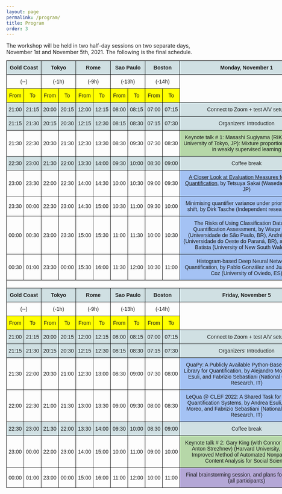 ```yaml
---
layout: page
permalink: /program/
title: Program
order: 3
---
```


The workshop will be held in two half-day sessions on two separate days, November 1st and November 5th, 2021. The following is the final schedule.


<style type="text/css">
.tg  {border-collapse:collapse;border-spacing:0;margin:0px auto;}
.tg td{border-color:black;border-style:solid;border-width:1px;font-family:Arial, sans-serif;font-size:14px;
  overflow:hidden;padding:10px 5px;word-break:normal;}
.tg th{border-color:black;border-style:solid;border-width:1px;font-family:Arial, sans-serif;font-size:14px;
  font-weight:normal;overflow:hidden;padding:10px 5px;word-break:normal;}
.tg .tg-cly1{text-align:left;vertical-align:middle}
.tg .tg-zmc0{background-color:#D0E0E3;font-weight:bold;text-align:center;vertical-align:middle}
.tg .tg-za92{background-color:#FFF2CC;text-align:center;vertical-align:middle}
.tg .tg-w80k{background-color:#B4A7D6;text-align:center;vertical-align:middle}
.tg .tg-nrix{text-align:center;vertical-align:middle}
.tg .tg-jd6m{background-color:#FF0;text-align:center;vertical-align:middle}
.tg .tg-lqqp{background-color:#D0E0E3;text-align:center;vertical-align:middle}
.tg .tg-pju0{background-color:#B6D7A8;text-align:center;vertical-align:middle}
.tg .tg-duty{background-color:#A4C2F4;text-align:center;vertical-align:middle}
.tg .tg-y0hg{background-color:#ffffff;text-align:left;vertical-align:middle}
</style>
<table class="tg" style="undefined;table-layout: fixed; width: 955px">
<colgroup>
<col style="width: 46px">
<col style="width: 46px">
<col style="width: 46px">
<col style="width: 46px">
<col style="width: 46px">
<col style="width: 46px">
<col style="width: 46px">
<col style="width: 46px">
<col style="width: 46px">
<col style="width: 46px">
<col style="width: 355px">
<col style="width: 140px">
</colgroup>
<thead>
  <tr>
    <th class="tg-zmc0" colspan="2"><span style="font-weight:bold;background-color:#D0E0E3">Gold Coast</span></th>
    <th class="tg-zmc0" colspan="2"><span style="font-weight:bold;background-color:#D0E0E3">Tokyo</span></th>
    <th class="tg-zmc0" colspan="2"><span style="font-weight:bold;background-color:#D0E0E3">Rome</span></th>
    <th class="tg-zmc0" colspan="2"><span style="font-weight:bold;background-color:#D0E0E3">Sao Paulo</span></th>
    <th class="tg-zmc0" colspan="2"><span style="font-weight:bold;background-color:#D0E0E3">Boston</span></th>
    <th class="tg-zmc0"><span style="font-weight:bold;background-color:#D0E0E3">Monday, November 1</span></th>
    <th class="tg-cly1" rowspan="5"></th>
  </tr>
  <tr>
    <th class="tg-nrix" colspan="2"><span style="font-weight:normal">(--)</span></th>
    <th class="tg-nrix" colspan="2">(-1h)</th>
    <th class="tg-nrix" colspan="2">(-9h)</th>
    <th class="tg-nrix" colspan="2">(-13h)</th>
    <th class="tg-nrix" colspan="2">(-14h)</th>
    <th class="tg-cly1" rowspan="2"></th>
  </tr>
  <tr>
    <th class="tg-jd6m"><span style="font-weight:normal;background-color:#FF0">From</span></th>
    <th class="tg-jd6m"><span style="font-weight:normal;background-color:#FF0">To</span></th>
    <th class="tg-jd6m"><span style="font-weight:normal;background-color:#FF0">From</span></th>
    <th class="tg-jd6m"><span style="font-weight:normal;background-color:#FF0">To</span></th>
    <th class="tg-jd6m"><span style="font-weight:normal;background-color:#FF0">From</span></th>
    <th class="tg-jd6m"><span style="font-weight:normal;background-color:#FF0">To</span></th>
    <th class="tg-jd6m"><span style="font-weight:normal;background-color:#FF0">From</span></th>
    <th class="tg-jd6m"><span style="font-weight:normal;background-color:#FF0">To</span></th>
    <th class="tg-jd6m"><span style="font-weight:normal;background-color:#FF0">From</span></th>
    <th class="tg-jd6m"><span style="font-weight:normal;background-color:#FF0">To</span></th>
  </tr>
  <tr>
    <th class="tg-lqqp"><span style="font-weight:normal;background-color:#D0E0E3">21:00</span></th>
    <th class="tg-lqqp"><span style="font-weight:normal;background-color:#D0E0E3">21:15</span></th>
    <th class="tg-lqqp"><span style="font-weight:normal;background-color:#D0E0E3">20:00</span></th>
    <th class="tg-lqqp"><span style="font-weight:normal;background-color:#D0E0E3">20:15</span></th>
    <th class="tg-lqqp"><span style="font-weight:normal;background-color:#D0E0E3">12:00</span></th>
    <th class="tg-lqqp"><span style="font-weight:normal;background-color:#D0E0E3">12:15</span></th>
    <th class="tg-lqqp"><span style="font-weight:normal;background-color:#D0E0E3">08:00</span></th>
    <th class="tg-lqqp"><span style="font-weight:normal;background-color:#D0E0E3">08:15</span></th>
    <th class="tg-lqqp"><span style="font-weight:normal;background-color:#D0E0E3">07:00</span></th>
    <th class="tg-lqqp"><span style="font-weight:normal;background-color:#D0E0E3">07:15</span></th>
    <th class="tg-lqqp"><span style="font-weight:normal;background-color:#D0E0E3">Connect to Zoom + test A/V setup</span></th>
  </tr>
  <tr>
    <th class="tg-lqqp"><span style="font-weight:normal;background-color:#D0E0E3">21:15</span></th>
    <th class="tg-lqqp"><span style="font-weight:normal;background-color:#D0E0E3">21:30</span></th>
    <th class="tg-lqqp"><span style="font-weight:normal;background-color:#D0E0E3">20:15</span></th>
    <th class="tg-lqqp"><span style="font-weight:normal;background-color:#D0E0E3">20:30</span></th>
    <th class="tg-lqqp"><span style="font-weight:normal;background-color:#D0E0E3">12:15</span></th>
    <th class="tg-lqqp"><span style="font-weight:normal;background-color:#D0E0E3">12:30</span></th>
    <th class="tg-lqqp"><span style="font-weight:normal;background-color:#D0E0E3">08:15</span></th>
    <th class="tg-lqqp"><span style="font-weight:normal;background-color:#D0E0E3">08:30</span></th>
    <th class="tg-lqqp"><span style="font-weight:normal;background-color:#D0E0E3">07:15</span></th>
    <th class="tg-lqqp"><span style="font-weight:normal;background-color:#D0E0E3">07:30</span></th>
    <th class="tg-lqqp"><span style="font-weight:normal;background-color:#D0E0E3">Organizers' Introduction</span></th>
  </tr>
</thead>
<tbody>
  <tr>
    <td class="tg-nrix"><span style="font-weight:normal">21:30</span></td>
    <td class="tg-nrix"><span style="font-weight:normal">22:30</span></td>
    <td class="tg-nrix"><span style="font-weight:normal">20:30</span></td>
    <td class="tg-nrix"><span style="font-weight:normal">21:30</span></td>
    <td class="tg-nrix"><span style="font-weight:normal">12:30</span></td>
    <td class="tg-nrix"><span style="font-weight:normal">13:30</span></td>
    <td class="tg-nrix"><span style="font-weight:normal">08:30</span></td>
    <td class="tg-nrix"><span style="font-weight:normal">09:30</span></td>
    <td class="tg-nrix"><span style="font-weight:normal">07:30</span></td>
    <td class="tg-nrix"><span style="font-weight:normal">08:30</span></td>
    <td class="tg-pju0"><span style="font-weight:normal;background-color:#B6D7A8">Keynote talk # 1: Masashi Sugiyama (RIKEN and the University of Tokyo, JP): Mixture proportion estimation in weakly supervised learning</span></td>
    <td class="tg-za92"><span style="font-weight:normal;background-color:#FFF2CC">&lt;-- Chair: Juan Jose del Coz</span></td>
  </tr>
  <tr>
    <td class="tg-lqqp"><span style="font-weight:normal;background-color:#D0E0E3">22:30</span></td>
    <td class="tg-lqqp"><span style="font-weight:normal;background-color:#D0E0E3">23:00</span></td>
    <td class="tg-lqqp"><span style="font-weight:normal;background-color:#D0E0E3">21:30</span></td>
    <td class="tg-lqqp"><span style="font-weight:normal;background-color:#D0E0E3">22:00</span></td>
    <td class="tg-lqqp"><span style="font-weight:normal;background-color:#D0E0E3">13:30</span></td>
    <td class="tg-lqqp"><span style="font-weight:normal;background-color:#D0E0E3">14:00</span></td>
    <td class="tg-lqqp"><span style="font-weight:normal;background-color:#D0E0E3">09:30</span></td>
    <td class="tg-lqqp"><span style="font-weight:normal;background-color:#D0E0E3">10:00</span></td>
    <td class="tg-lqqp"><span style="font-weight:normal;background-color:#D0E0E3">08:30</span></td>
    <td class="tg-lqqp"><span style="font-weight:normal;background-color:#D0E0E3">09:00</span></td>
    <td class="tg-lqqp"><span style="font-weight:normal;background-color:#D0E0E3">Coffee break</span></td>
    <td class="tg-cly1"></td>
  </tr>
  <tr>
    <td class="tg-nrix"><span style="font-weight:normal">23:00</span></td>
    <td class="tg-nrix"><span style="font-weight:normal">23:30</span></td>
    <td class="tg-nrix"><span style="font-weight:normal">22:00</span></td>
    <td class="tg-nrix"><span style="font-weight:normal">22:30</span></td>
    <td class="tg-nrix"><span style="font-weight:normal">14:00</span></td>
    <td class="tg-nrix"><span style="font-weight:normal">14:30</span></td>
    <td class="tg-nrix"><span style="font-weight:normal">10:00</span></td>
    <td class="tg-nrix"><span style="font-weight:normal">10:30</span></td>
    <td class="tg-nrix"><span style="font-weight:normal">09:00</span></td>
    <td class="tg-nrix"><span style="font-weight:normal">09:30</span></td>
    <td class="tg-duty"><span style="font-weight:normal;background-color:#A4C2F4"><a href="https://ceur-ws.org/Vol-3052/paper21.pdf">A Closer Look at Evaluation Measures for Ordinal Quantification</a>, by Tetsuya Sakai (Waseda University, JP)</span></td>
    <td class="tg-za92" rowspan="4">&lt;-- Chair: Alejandro Moreo</td>
  </tr>
  <tr>
    <td class="tg-nrix"><span style="font-weight:normal">23:30</span></td>
    <td class="tg-nrix"><span style="font-weight:normal">00:00</span></td>
    <td class="tg-nrix"><span style="font-weight:normal">22:30</span></td>
    <td class="tg-nrix"><span style="font-weight:normal">23:00</span></td>
    <td class="tg-nrix"><span style="font-weight:normal">14:30</span></td>
    <td class="tg-nrix"><span style="font-weight:normal">15:00</span></td>
    <td class="tg-nrix"><span style="font-weight:normal">10:30</span></td>
    <td class="tg-nrix"><span style="font-weight:normal">11:00</span></td>
    <td class="tg-nrix"><span style="font-weight:normal">09:30</span></td>
    <td class="tg-nrix"><span style="font-weight:normal">10:00</span></td>
    <td class="tg-duty"><span style="font-weight:normal;background-color:#A4C2F4">Minimising quantifier variance under prior probability shift, by Dirk Tasche (Independent researcher, CH)</span></td>
  </tr>
  <tr>
    <td class="tg-nrix"><span style="font-weight:normal">00:00</span></td>
    <td class="tg-nrix"><span style="font-weight:normal">00:30</span></td>
    <td class="tg-nrix"><span style="font-weight:normal">23:00</span></td>
    <td class="tg-nrix"><span style="font-weight:normal">23:30</span></td>
    <td class="tg-nrix"><span style="font-weight:normal">15:00</span></td>
    <td class="tg-nrix"><span style="font-weight:normal">15:30</span></td>
    <td class="tg-nrix"><span style="font-weight:normal">11:00</span></td>
    <td class="tg-nrix"><span style="font-weight:normal">11:30</span></td>
    <td class="tg-nrix"><span style="font-weight:normal">10:00</span></td>
    <td class="tg-nrix"><span style="font-weight:normal">10:30</span></td>
    <td class="tg-duty"><span style="font-weight:normal;background-color:#A4C2F4">The Risks of Using Classification Datasets in Quantification Assessment, by Waqar Hassan (Universidade de São Paulo, BR), André Maletzke (Universidade do Oeste do Paraná, BR), and Gustavo Batista (University of New South Wales, AU)</span></td>
  </tr>
  <tr>
    <td class="tg-nrix"><span style="font-weight:normal">00:30</span></td>
    <td class="tg-nrix"><span style="font-weight:normal">01:00</span></td>
    <td class="tg-nrix"><span style="font-weight:normal">23:30</span></td>
    <td class="tg-nrix"><span style="font-weight:normal">00:00</span></td>
    <td class="tg-nrix"><span style="font-weight:normal">15:30</span></td>
    <td class="tg-nrix"><span style="font-weight:normal">16:00</span></td>
    <td class="tg-nrix"><span style="font-weight:normal">11:30</span></td>
    <td class="tg-nrix"><span style="font-weight:normal">12:00</span></td>
    <td class="tg-nrix"><span style="font-weight:normal">10:30</span></td>
    <td class="tg-nrix"><span style="font-weight:normal">11:00</span></td>
    <td class="tg-duty"><span style="font-weight:normal;background-color:#A4C2F4">Histogram-based Deep Neural Network for Quantification, by Pablo González and Juan José del Coz (University of Oviedo, ES)</span></td>
  </tr>
  <tr>
    <td class="tg-cly1" colspan="12" rowspan="3"></td>
  </tr>
  <tr>
  </tr>
  <tr>
  </tr>
  <tr>
    <td class="tg-zmc0" colspan="2"><span style="font-weight:bold;background-color:#D0E0E3">Gold Coast</span></td>
    <td class="tg-zmc0" colspan="2"><span style="font-weight:bold;background-color:#D0E0E3">Tokyo</span></td>
    <td class="tg-zmc0" colspan="2"><span style="font-weight:bold;background-color:#D0E0E3">Rome</span></td>
    <td class="tg-zmc0" colspan="2"><span style="font-weight:bold;background-color:#D0E0E3">Sao Paulo</span></td>
    <td class="tg-zmc0" colspan="2"><span style="font-weight:bold;background-color:#D0E0E3">Boston</span></td>
    <td class="tg-zmc0"><span style="font-weight:bold;background-color:#D0E0E3">Friday, November 5</span></td>
    <td class="tg-y0hg" rowspan="5"></td>
  </tr>
  <tr>
    <td class="tg-nrix" colspan="2"><span style="font-weight:normal">(--)</span></td>
    <td class="tg-nrix" colspan="2">(-1h)</td>
    <td class="tg-nrix" colspan="2">(-9h)</td>
    <td class="tg-nrix" colspan="2">(-13h)</td>
    <td class="tg-nrix" colspan="2">(-14h)</td>
    <td class="tg-cly1" rowspan="2"></td>
  </tr>
  <tr>
    <td class="tg-jd6m"><span style="font-weight:normal;background-color:#FF0">From</span></td>
    <td class="tg-jd6m"><span style="font-weight:normal;background-color:#FF0">To</span></td>
    <td class="tg-jd6m"><span style="font-weight:normal;background-color:#FF0">From</span></td>
    <td class="tg-jd6m"><span style="font-weight:normal;background-color:#FF0">To</span></td>
    <td class="tg-jd6m"><span style="font-weight:normal;background-color:#FF0">From</span></td>
    <td class="tg-jd6m"><span style="font-weight:normal;background-color:#FF0">To</span></td>
    <td class="tg-jd6m"><span style="font-weight:normal;background-color:#FF0">From</span></td>
    <td class="tg-jd6m"><span style="font-weight:normal;background-color:#FF0">To</span></td>
    <td class="tg-jd6m"><span style="font-weight:normal;background-color:#FF0">From</span></td>
    <td class="tg-jd6m"><span style="font-weight:normal;background-color:#FF0">To</span></td>
  </tr>
  <tr>
    <td class="tg-lqqp"><span style="font-weight:normal;background-color:#D0E0E3">21:00</span></td>
    <td class="tg-lqqp"><span style="font-weight:normal;background-color:#D0E0E3">21:15</span></td>
    <td class="tg-lqqp"><span style="font-weight:normal;background-color:#D0E0E3">20:00</span></td>
    <td class="tg-lqqp"><span style="font-weight:normal;background-color:#D0E0E3">20:15</span></td>
    <td class="tg-lqqp"><span style="font-weight:normal;background-color:#D0E0E3">12:00</span></td>
    <td class="tg-lqqp"><span style="font-weight:normal;background-color:#D0E0E3">12:15</span></td>
    <td class="tg-lqqp"><span style="font-weight:normal;background-color:#D0E0E3">08:00</span></td>
    <td class="tg-lqqp"><span style="font-weight:normal;background-color:#D0E0E3">08:15</span></td>
    <td class="tg-lqqp"><span style="font-weight:normal;background-color:#D0E0E3">07:00</span></td>
    <td class="tg-lqqp"><span style="font-weight:normal;background-color:#D0E0E3">07:15</span></td>
    <td class="tg-lqqp"><span style="font-weight:normal;background-color:#D0E0E3">Connect to Zoom + test A/V setup</span></td>
  </tr>
  <tr>
    <td class="tg-lqqp"><span style="font-weight:normal;background-color:#D0E0E3">21:15</span></td>
    <td class="tg-lqqp"><span style="font-weight:normal;background-color:#D0E0E3">21:30</span></td>
    <td class="tg-lqqp"><span style="font-weight:normal;background-color:#D0E0E3">20:15</span></td>
    <td class="tg-lqqp"><span style="font-weight:normal;background-color:#D0E0E3">20:30</span></td>
    <td class="tg-lqqp"><span style="font-weight:normal;background-color:#D0E0E3">12:15</span></td>
    <td class="tg-lqqp"><span style="font-weight:normal;background-color:#D0E0E3">12:30</span></td>
    <td class="tg-lqqp"><span style="font-weight:normal;background-color:#D0E0E3">08:15</span></td>
    <td class="tg-lqqp"><span style="font-weight:normal;background-color:#D0E0E3">08:30</span></td>
    <td class="tg-lqqp"><span style="font-weight:normal;background-color:#D0E0E3">07:15</span></td>
    <td class="tg-lqqp"><span style="font-weight:normal;background-color:#D0E0E3">07:30</span></td>
    <td class="tg-lqqp"><span style="font-weight:normal;background-color:#D0E0E3">Organizers' Introduction</span></td>
  </tr>
  <tr>
    <td class="tg-nrix"><span style="font-weight:normal">21:30</span></td>
    <td class="tg-nrix"><span style="font-weight:normal">22:00</span></td>
    <td class="tg-nrix"><span style="font-weight:normal">20:30</span></td>
    <td class="tg-nrix"><span style="font-weight:normal">21:00</span></td>
    <td class="tg-nrix"><span style="font-weight:normal">12:30</span></td>
    <td class="tg-nrix"><span style="font-weight:normal">13:00</span></td>
    <td class="tg-nrix"><span style="font-weight:normal">08:30</span></td>
    <td class="tg-nrix"><span style="font-weight:normal">09:00</span></td>
    <td class="tg-nrix"><span style="font-weight:normal">07:30</span></td>
    <td class="tg-nrix"><span style="font-weight:normal">08:00</span></td>
    <td class="tg-duty"><span style="font-weight:normal;background-color:#A4C2F4">QuaPy: A Publicly Available Python-Based Software Library for Quantification, by Alejandro Moreo, Andrea Esuli, and Fabrizio Sebastiani (National Council of Research, IT)</span></td>
    <td class="tg-za92" rowspan="2">&lt;-- Chair: Pablo Gonzalez</td>
  </tr>
  <tr>
    <td class="tg-nrix"><span style="font-weight:normal">22:00</span></td>
    <td class="tg-nrix"><span style="font-weight:normal">22:30</span></td>
    <td class="tg-nrix"><span style="font-weight:normal">21:00</span></td>
    <td class="tg-nrix"><span style="font-weight:normal">21:30</span></td>
    <td class="tg-nrix"><span style="font-weight:normal">13:00</span></td>
    <td class="tg-nrix"><span style="font-weight:normal">13:30</span></td>
    <td class="tg-nrix"><span style="font-weight:normal">09:00</span></td>
    <td class="tg-nrix"><span style="font-weight:normal">09:30</span></td>
    <td class="tg-nrix"><span style="font-weight:normal">08:00</span></td>
    <td class="tg-nrix"><span style="font-weight:normal">08:30</span></td>
    <td class="tg-duty"><span style="font-weight:normal;background-color:#A4C2F4">LeQua @ CLEF 2022: A Shared Task for Evaluating Quantification Systems, by Andrea Esuli, Alejandro Moreo, and Fabrizio Sebastiani (National Council of Research, IT)</span></td>
  </tr>
  <tr>
    <td class="tg-lqqp"><span style="font-weight:normal;background-color:#D0E0E3">22:30</span></td>
    <td class="tg-lqqp"><span style="font-weight:normal;background-color:#D0E0E3">23:00</span></td>
    <td class="tg-lqqp"><span style="font-weight:normal;background-color:#D0E0E3">21:30</span></td>
    <td class="tg-lqqp"><span style="font-weight:normal;background-color:#D0E0E3">22:00</span></td>
    <td class="tg-lqqp"><span style="font-weight:normal;background-color:#D0E0E3">13:30</span></td>
    <td class="tg-lqqp"><span style="font-weight:normal;background-color:#D0E0E3">14:00</span></td>
    <td class="tg-lqqp"><span style="font-weight:normal;background-color:#D0E0E3">09:30</span></td>
    <td class="tg-lqqp"><span style="font-weight:normal;background-color:#D0E0E3">10:00</span></td>
    <td class="tg-lqqp"><span style="font-weight:normal;background-color:#D0E0E3">08:30</span></td>
    <td class="tg-lqqp"><span style="font-weight:normal;background-color:#D0E0E3">09:00</span></td>
    <td class="tg-lqqp"><span style="font-weight:normal;background-color:#D0E0E3">Coffee break</span></td>
    <td class="tg-cly1"></td>
  </tr>
  <tr>
    <td class="tg-nrix"><span style="font-weight:normal">23:00</span></td>
    <td class="tg-nrix"><span style="font-weight:normal">00:00</span></td>
    <td class="tg-nrix"><span style="font-weight:normal">22:00</span></td>
    <td class="tg-nrix"><span style="font-weight:normal">23:00</span></td>
    <td class="tg-nrix"><span style="font-weight:normal">14:00</span></td>
    <td class="tg-nrix"><span style="font-weight:normal">15:00</span></td>
    <td class="tg-nrix"><span style="font-weight:normal">10:00</span></td>
    <td class="tg-nrix"><span style="font-weight:normal">11:00</span></td>
    <td class="tg-nrix"><span style="font-weight:normal">09:00</span></td>
    <td class="tg-nrix"><span style="font-weight:normal">10:00</span></td>
    <td class="tg-pju0"><span style="font-weight:normal;background-color:#B6D7A8">Keynote talk # 2: Gary King (with Connor Jerzak and Anton Strezhnev) (Harvard University, US) : An Improved Method of Automated Nonparametric Content Analysis for Social Science</span></td>
    <td class="tg-za92" rowspan="2">&lt;-- Chair: Fabrizio Sebastiani</td>
  </tr>
  <tr>
    <td class="tg-nrix"><span style="font-weight:normal">00:00</span></td>
    <td class="tg-nrix"><span style="font-weight:normal">01:00</span></td>
    <td class="tg-nrix"><span style="font-weight:normal">23:00</span></td>
    <td class="tg-nrix"><span style="font-weight:normal">00:00</span></td>
    <td class="tg-nrix"><span style="font-weight:normal">15:00</span></td>
    <td class="tg-nrix"><span style="font-weight:normal">16:00</span></td>
    <td class="tg-nrix"><span style="font-weight:normal">11:00</span></td>
    <td class="tg-nrix"><span style="font-weight:normal">12:00</span></td>
    <td class="tg-nrix"><span style="font-weight:normal">10:00</span></td>
    <td class="tg-nrix"><span style="font-weight:normal">11:00</span></td>
    <td class="tg-w80k"><span style="font-weight:normal;background-color:#B4A7D6">Final brainstorming session, and plans for the future (all participants)</span></td>
  </tr>
</tbody>
</table>